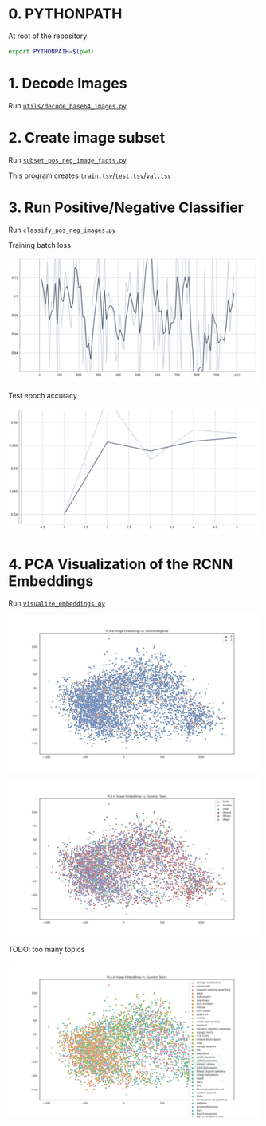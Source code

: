 # 0. PYTHONPATH

At root of the repository:

```bash
export PYTHONPATH=$(pwd)
```

# 1. Decode Images

Run [`utils/decode_base64_images.py`](/utils/decode_base64_images.py)

# 2. Create image subset

Run [`subset_pos_neg_image_facts.py`](subset_pos_neg_image_facts.py)

This program creates [`train.tsv`](train.tsv)/[`test.tsv`](test.tsv)/[`val.tsv`](val.tsv)

# 3. Run Positive/Negative Classifier

Run [`classify_pos_neg_images.py`](classify_pos_neg_images.py)

Training batch loss

![img](results/pos_neg_classification/training-batch-loss.png)

Test epoch accuracy

![img](results/pos_neg_classification/test-acc.png)

# 4. PCA Visualization of the RCNN Embeddings

Run [`visualize_embeddings.py`](visualize_embeddings.py)

![img](results/embed_viz/embed_vs_label.jpg)

![img](results/embed_viz/embed_vs_question_type.jpg)

TODO: too many topics

![img](results/embed_viz/embed_vs_topic.jpg)

